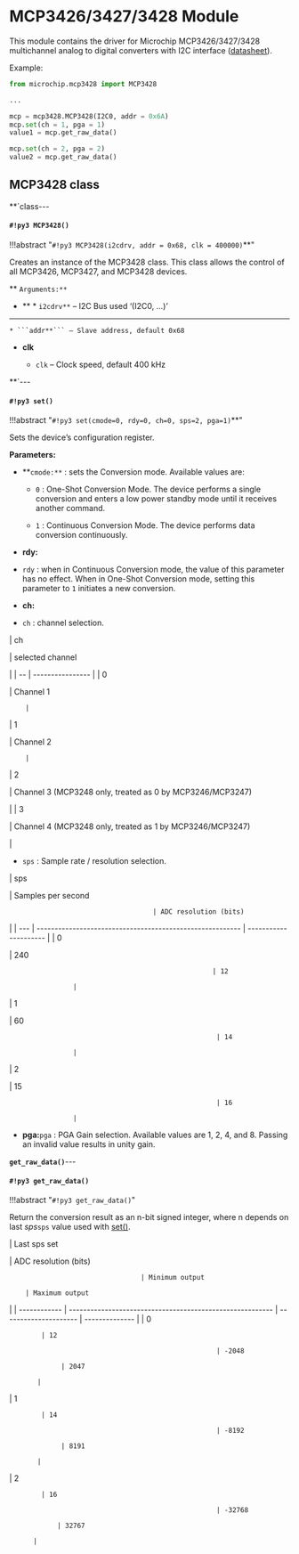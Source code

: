 # MCP3426/3427/3428 Module

This module contains the driver for Microchip MCP3426/3427/3428 multichannel analog to digital converters with 
I2C interface ([datasheet](http://ww1.microchip.com/downloads/en/DeviceDoc/22226a.pdf)).

Example:

```py
from microchip.mcp3428 import MCP3428

...

mcp = mcp3428.MCP3428(I2C0, addr = 0x6A)
mcp.set(ch = 1, pga = 1)
value1 = mcp.get_raw_data()

mcp.set(ch = 2, pga = 2)
value2 = mcp.get_raw_data()
```

## MCP3428 class


**`class---
#### `#!py3 MCP3428()`

!!!abstract "`#!py3 MCP3428(i2cdrv, addr = 0x68, clk = 400000)`**"

Creates an instance of the MCP3428 class. This class allows the control of all MCP3426, MCP3427, and MCP3428 devices.


** ```Arguments:**```

    
* **    * ```i2cdrv**``` – I2C Bus used ‘(I2C0, …)’
* **

    * ```addr**``` – Slave address, default 0x68
* **clk**

    * ```clk``` – Clock speed, default 400 kHz



**`---
#### `#!py3 set()`

!!!abstract "`#!py3 set(cmode=0, rdy=0, ch=0, sps=2, pga=1)`**"

Sets the device’s configuration register.

**Parameters:**


* **```cmode:**``` : sets the Conversion mode. Available values are:


    * `0` : One-Shot Conversion Mode. The device performs a single conversion and enters a low power standby 
mode until it receives another command.


    * `1` : Continuous Conversion Mode. The device performs data conversion continuously.
* **rdy:**

* ```rdy``` : when in Continuous Conversion mode, the value of this parameter has no effect. 
When in One-Shot Conversion mode, setting this parameter to `1` initiates a new conversion.
* **ch:**

* ```ch``` : channel selection.

| ch

 | selected channel

 |
| -- | ---------------- |
| 0

  | Channel 1

        |
| 1

  | Channel 2

        |
| 2

  | Channel 3 (MCP3248 only, treated as 0 by MCP3246/MCP3247)

 |
| 3

  | Channel 4 (MCP3248 only, treated as 1 by MCP3246/MCP3247)

 |

* ```sps``` : Sample rate / resolution selection.

| sps

 | Samples per second

                                        | ADC resolution (bits)

 |
| --- | --------------------------------------------------------- | --------------------- |
| 0

   | 240

                                                       | 12

                    |
| 1

   | 60

                                                        | 14

                    |
| 2

   | 15

                                                        | 16

                    |

* **pga:**```pga``` : PGA Gain selection. Available values are 1, 2, 4, and 8. Passing an invalid value results in unity gain.


**`get_raw_data()`**---
#### `#!py3 get_raw_data()`

!!!abstract "`#!py3 get_raw_data()`"

Return the conversion result as an n-bit signed integer, where n depends on last *sps*```sps``` value used with [set()](https://docs.zerynth.com/latest/official/lib.microchip.mcp3428/docs/official_lib.microchip.mcp3428_mcp3428.html#set).

| Last sps set

 | ADC resolution (bits)

                                     | Minimum output

        | Maximum output

 |
| ------------ | --------------------------------------------------------- | --------------------- | -------------- |
| 0

            | 12

                                                        | -2048

                 | 2047

           |
| 1

            | 14

                                                        | -8192

                 | 8191

           |
| 2

            | 16

                                                        | -32768

                | 32767

          |
<!--stackedit_data:
eyJoaXN0b3J5IjpbLTEwODM2OTUxNTddfQ==
-->